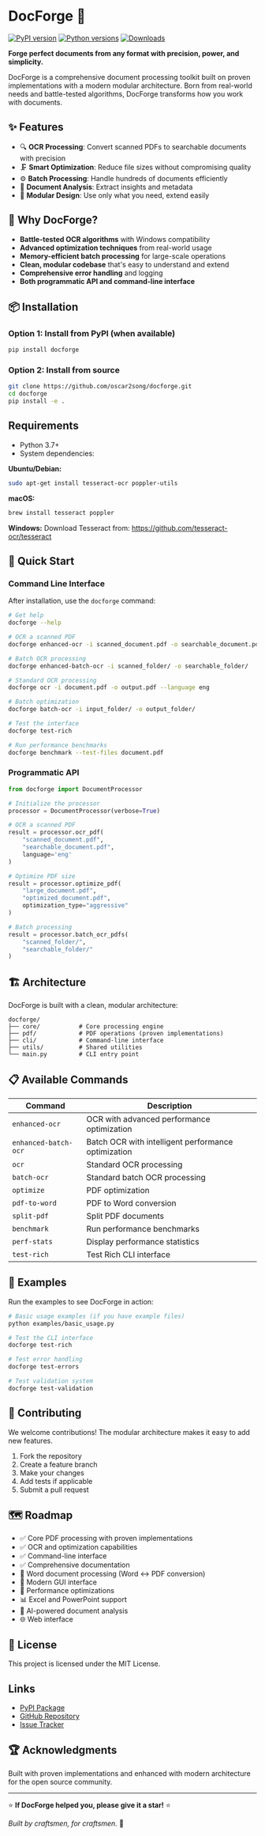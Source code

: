 # DocForge 🔨

[![PyPI version](https://badge.fury.io/py/docforge.svg)](https://badge.fury.io/py/docforge)
[![Python versions](https://img.shields.io/pypi/pyversions/docforge.svg)](https://pypi.org/project/docforge/)
[![Downloads](https://pepy.tech/badge/docforge)](https://pepy.tech/project/docforge)

**Forge perfect documents from any format with precision, power, and simplicity.**

DocForge is a comprehensive document processing toolkit built on proven implementations with a modern modular architecture. Born from real-world needs and battle-tested algorithms, DocForge transforms how you work with documents.

## ✨ Features

- 🔍 **OCR Processing**: Convert scanned PDFs to searchable documents with precision
- 🗜️ **Smart Optimization**: Reduce file sizes without compromising quality  
- ⚙️ **Batch Processing**: Handle hundreds of documents efficiently
- 🔧 **Document Analysis**: Extract insights and metadata
- 🎯 **Modular Design**: Use only what you need, extend easily

## 🚀 Why DocForge?

- **Battle-tested OCR algorithms** with Windows compatibility
- **Advanced optimization techniques** from real-world usage
- **Memory-efficient batch processing** for large-scale operations
- **Clean, modular codebase** that's easy to understand and extend
- **Comprehensive error handling** and logging
- **Both programmatic API and command-line interface**

## 📦 Installation

### Option 1: Install from PyPI (when available)
```bash
pip install docforge
```

### Option 2: Install from source
```bash
git clone https://github.com/oscar2song/docforge.git
cd docforge
pip install -e .
```

## Requirements

- Python 3.7+
- System dependencies:

**Ubuntu/Debian:**
```bash
sudo apt-get install tesseract-ocr poppler-utils
```

**macOS:**
```bash
brew install tesseract poppler
```

**Windows:**
Download Tesseract from: https://github.com/tesseract-ocr/tesseract

## 🎯 Quick Start

### Command Line Interface

After installation, use the `docforge` command:

```bash
# Get help
docforge --help

# OCR a scanned PDF
docforge enhanced-ocr -i scanned_document.pdf -o searchable_document.pdf

# Batch OCR processing
docforge enhanced-batch-ocr -i scanned_folder/ -o searchable_folder/

# Standard OCR processing
docforge ocr -i document.pdf -o output.pdf --language eng

# Batch optimization
docforge batch-ocr -i input_folder/ -o output_folder/

# Test the interface
docforge test-rich

# Run performance benchmarks
docforge benchmark --test-files document.pdf
```

### Programmatic API

```python
from docforge import DocumentProcessor

# Initialize the processor
processor = DocumentProcessor(verbose=True)

# OCR a scanned PDF
result = processor.ocr_pdf(
    "scanned_document.pdf",
    "searchable_document.pdf", 
    language='eng'
)

# Optimize PDF size
result = processor.optimize_pdf(
    "large_document.pdf",
    "optimized_document.pdf",
    optimization_type="aggressive"
)

# Batch processing
result = processor.batch_ocr_pdfs(
    "scanned_folder/",
    "searchable_folder/"
)
```

## 🏗️ Architecture

DocForge is built with a clean, modular architecture:

```
docforge/
├── core/           # Core processing engine
├── pdf/            # PDF operations (proven implementations)  
├── cli/            # Command-line interface
├── utils/          # Shared utilities
└── main.py         # CLI entry point
```

## 📋 Available Commands

| Command | Description |
|---------|-------------|
| `enhanced-ocr` | OCR with advanced performance optimization |
| `enhanced-batch-ocr` | Batch OCR with intelligent performance optimization |
| `ocr` | Standard OCR processing |
| `batch-ocr` | Standard batch OCR processing |
| `optimize` | PDF optimization |
| `pdf-to-word` | PDF to Word conversion |
| `split-pdf` | Split PDF documents |
| `benchmark` | Run performance benchmarks |
| `perf-stats` | Display performance statistics |
| `test-rich` | Test Rich CLI interface |

## 🧪 Examples

Run the examples to see DocForge in action:

```bash
# Basic usage examples (if you have example files)
python examples/basic_usage.py

# Test the CLI interface
docforge test-rich

# Test error handling
docforge test-errors

# Test validation system  
docforge test-validation
```

## 🤝 Contributing

We welcome contributions! The modular architecture makes it easy to add new features.

1. Fork the repository
2. Create a feature branch
3. Make your changes
4. Add tests if applicable
5. Submit a pull request

## 🗺️ Roadmap

- ✅ Core PDF processing with proven implementations
- ✅ OCR and optimization capabilities  
- ✅ Command-line interface
- ✅ Comprehensive documentation
- 📄 Word document processing (Word ↔ PDF conversion)
- 🎨 Modern GUI interface
- 🚀 Performance optimizations
- 📊 Excel and PowerPoint support
- 🤖 AI-powered document analysis
- 🌐 Web interface

## 📄 License

This project is licensed under the MIT License.

## Links

- [PyPI Package](https://pypi.org/project/docforge/)
- [GitHub Repository](https://github.com/oscar2song/docforge)
- [Issue Tracker](https://github.com/oscar2song/docforge/issues)

## 🏆 Acknowledgments

Built with proven implementations and enhanced with modern architecture for the open source community.

---

⭐ **If DocForge helped you, please give it a star!** ⭐

*Built by craftsmen, for craftsmen.* 🔨
